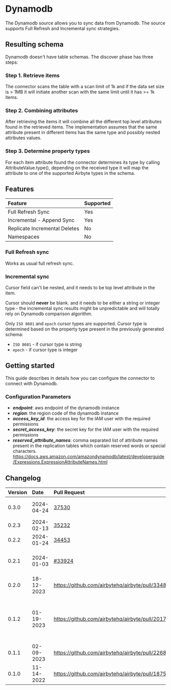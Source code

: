 # Dynamodb

The Dynamodb source allows you to sync data from Dynamodb. The source supports Full Refresh and
Incremental sync strategies.

## Resulting schema

Dynamodb doesn't have table schemas. The discover phase has three steps:

### Step 1. Retrieve items

The connector scans the table with a scan limit of 1k and if the data set size is > 1MB it will
initiate another scan with the same limit until it has >= 1k items.

### Step 2. Combining attributes

After retrieving the items it will combine all the different top level attributes found in the
retrieved items. The implementation assumes that the same attribute present in different items has
the same type and possibly nested attributes values.

### Step 3. Determine property types

For each item attribute found the connector determines its type by calling AttributeValue.type(),
depending on the received type it will map the attribute to one of the supported Airbyte types in
the schema.

## Features

| Feature                       | Supported |
| :---------------------------- | :-------- |
| Full Refresh Sync             | Yes       |
| Incremental - Append Sync     | Yes       |
| Replicate Incremental Deletes | No        |
| Namespaces                    | No        |

### Full Refresh sync

Works as usual full refresh sync.

### Incremental sync

Cursor field can't be nested, and it needs to be top level attribute in the item.

Cursor should **never** be blank. and it needs to be either a string or integer type - the
incremental sync results might be unpredictable and will totally rely on Dynamodb comparison
algorithm.

Only `ISO 8601` and `epoch` cursor types are supported. Cursor type is determined based on the
property type present in the previously generated schema:

- `ISO 8601` - if cursor type is string
- `epoch` - if cursor type is integer

## Getting started

This guide describes in details how you can configure the connector to connect with Dynamodb.

### Сonfiguration Parameters

- **_endpoint_**: aws endpoint of the dynamodb instance
- **_region_**: the region code of the dynamodb instance
- **_access_key_id_**: the access key for the IAM user with the required permissions
- **_secret_access_key_**: the secret key for the IAM user with the required permissions
- **_reserved_attribute_names_**: comma separated list of attribute names present in the replication
  tables which contain reserved words or special characters.
  https://docs.aws.amazon.com/amazondynamodb/latest/developerguide/Expressions.ExpressionAttributeNames.html

## Changelog

| Version | Date       | Pull Request                                              | Subject                                                                |
|:--------| :--------- | :-------------------------------------------------------- |:-----------------------------------------------------------------------|
| 0.3.0   | 2024-04-24 | [37530](https://github.com/airbytehq/airbyte/pull/37530) | Allow role based access                                                |
| 0.2.3   | 2024-02-13 | [35232](https://github.com/airbytehq/airbyte/pull/35232) | Adopt CDK 0.20.4                                                       |
| 0.2.2   | 2024-01-24 | [34453](https://github.com/airbytehq/airbyte/pull/34453) | bump CDK version                                                       |
| 0.2.1   | 2024-01-03 | [#33924](https://github.com/airbytehq/airbyte/pull/33924) | Add new ap-southeast-3 AWS region                                      |
| 0.2.0   | 18-12-2023 | https://github.com/airbytehq/airbyte/pull/33485           | Remove LEGACY state                                                    |
| 0.1.2   | 01-19-2023 | https://github.com/airbytehq/airbyte/pull/20172           | Fix reserved words in projection expression & make them configurable   |
| 0.1.1   | 02-09-2023 | https://github.com/airbytehq/airbyte/pull/22682           | Fix build                                                              |
| 0.1.0   | 11-14-2022 | https://github.com/airbytehq/airbyte/pull/18750           | Initial version                                                        |
